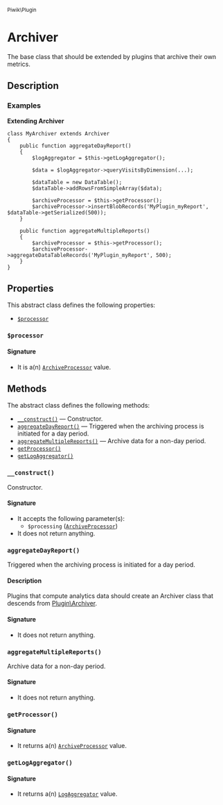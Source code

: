 <small>Piwik\Plugin</small>

Archiver
========

The base class that should be extended by plugins that archive their own metrics.

Description
-----------

### Examples

**Extending Archiver**

    class MyArchiver extends Archiver
    {
        public function aggregateDayReport()
        {
            $logAggregator = $this->getLogAggregator();
            
            $data = $logAggregator->queryVisitsByDimension(...);
            
            $dataTable = new DataTable();
            $dataTable->addRowsFromSimpleArray($data);

            $archiveProcessor = $this->getProcessor();
            $archiveProcessor->insertBlobRecords('MyPlugin_myReport', $dataTable->getSerialized(500));
        }
        
        public function aggregateMultipleReports()
        {
            $archiveProcessor = $this->getProcessor();
            $archiveProcessor->aggregateDataTableRecords('MyPlugin_myReport', 500);
        }
    }


Properties
----------

This abstract class defines the following properties:

- [`$processor`](#$processor)

<a name="processor" id="processor"></a>
### `$processor`

#### Signature

- It is a(n) [`ArchiveProcessor`](../../Piwik/ArchiveProcessor.md) value.

Methods
-------

The abstract class defines the following methods:

- [`__construct()`](#__construct) &mdash; Constructor.
- [`aggregateDayReport()`](#aggregatedayreport) &mdash; Triggered when the archiving process is initiated for a day period.
- [`aggregateMultipleReports()`](#aggregatemultiplereports) &mdash; Archive data for a non-day period.
- [`getProcessor()`](#getprocessor)
- [`getLogAggregator()`](#getlogaggregator)

<a name="__construct" id="__construct"></a>
### `__construct()`

Constructor.

#### Signature

- It accepts the following parameter(s):
    - `$processing` ([`ArchiveProcessor`](../../Piwik/ArchiveProcessor.md))
- It does not return anything.

<a name="aggregatedayreport" id="aggregatedayreport"></a>
### `aggregateDayReport()`

Triggered when the archiving process is initiated for a day period.

#### Description

Plugins that compute analytics data should create an Archiver class that descends from [Plugin\Archiver](#).

#### Signature

- It does not return anything.

<a name="aggregatemultiplereports" id="aggregatemultiplereports"></a>
### `aggregateMultipleReports()`

Archive data for a non-day period.

#### Signature

- It does not return anything.

<a name="getprocessor" id="getprocessor"></a>
### `getProcessor()`

#### Signature

- It returns a(n) [`ArchiveProcessor`](../../Piwik/ArchiveProcessor.md) value.

<a name="getlogaggregator" id="getlogaggregator"></a>
### `getLogAggregator()`

#### Signature

- It returns a(n) [`LogAggregator`](../../Piwik/DataAccess/LogAggregator.md) value.

